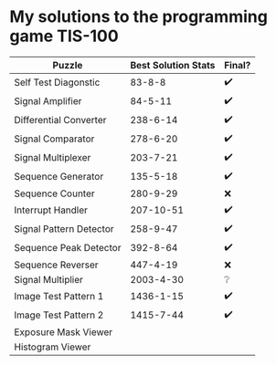 # My solutions to the programming game TIS-100

Puzzle                  | Best Solution Stats | Final?
------------------------|---------------------|-------
Self Test Diagonstic    | 83-8-8              | ✔️
Signal Amplifier        | 84-5-11             | ✔️
Differential Converter  | 238-6-14            | ✔️
Signal Comparator       | 278-6-20            | ✔️
Signal Multiplexer      | 203-7-21            | ✔️
Sequence Generator      | 135-5-18            | ✔️
Sequence Counter        | 280-9-29            | ❌
Interrupt Handler       | 207-10-51           | ✔️
Signal Pattern Detector | 258-9-47            | ✔️
Sequence Peak Detector  | 392-8-64            | ✔️
Sequence Reverser       | 447-4-19            | ❌
Signal Multiplier       | 2003-4-30           | ❔
Image Test Pattern 1    | 1436-1-15           | ✔️
Image Test Pattern 2    | 1415-7-44           | ✔️
Exposure Mask Viewer    ||
Histogram Viewer        ||

